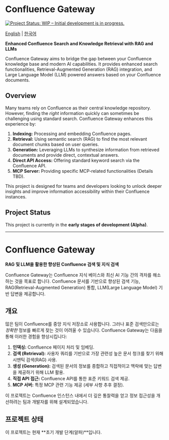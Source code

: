 # Confluence Gateway <a name="english"></a>

[![Project Status: WIP – Initial development is in progress.](https://www.repostatus.org/badges/latest/wip.svg)](https://www.repostatus.org/#wip)

[English](#english) | [한국어](#한국어)
<!-- TODO: Add other badges like Build Status, Coverage, License, PyPI version when applicable -->
<!-- [![Build Status](...)](...) -->
<!-- [![Coverage Status](...)](...) -->
<!-- [![License](...)](...) -->
<!-- [![PyPI version](...)](...) -->

**Enhanced Confluence Search and Knowledge Retrieval with RAG and LLMs**

Confluence Gateway aims to bridge the gap between your Confluence knowledge base and modern AI capabilities. It provides enhanced search functionalities, Retrieval-Augmented Generation (RAG) integration, and Large Language Model (LLM) powered answers based on your Confluence documents.

## Overview

Many teams rely on Confluence as their central knowledge repository. However, finding the *right* information quickly can sometimes be challenging using standard search. Confluence Gateway enhances this experience by:

1.  **Indexing:** Processing and embedding Confluence pages.
2.  **Retrieval:** Using semantic search (RAG) to find the most relevant document chunks based on user queries.
3.  **Generation:** Leveraging LLMs to synthesize information from retrieved documents and provide direct, contextual answers.
4.  **Direct API Access:** Offering standard keyword search via the Confluence API.
5.  **MCP Server:** Providing specific MCP-related functionalities (Details TBD).

This project is designed for teams and developers looking to unlock deeper insights and improve information accessibility within their Confluence instances.

## Project Status

This project is currently in the **early stages of development (Alpha)**.

---

# Confluence Gateway <a name="한국어"></a>

**RAG 및 LLM을 활용한 향상된 Confluence 검색 및 지식 검색**

Confluence Gateway는 Confluence 지식 베이스와 최신 AI 기능 간의 격차를 해소하는 것을 목표로 합니다. Confluence 문서를 기반으로 향상된 검색 기능, RAG(Retrieval-Augmented Generation) 통합, LLM(Large Language Model) 기반 답변을 제공합니다.

## 개요

많은 팀이 Confluence를 중앙 지식 저장소로 사용합니다. 그러나 표준 검색만으로는 *정확한* 정보를 빠르게 찾는 것이 어려울 수 있습니다. Confluence Gateway는 다음을 통해 이러한 경험을 향상시킵니다:

1.  **인덱싱:** Confluence 페이지 처리 및 임베딩.
2.  **검색 (Retrieval):** 사용자 쿼리를 기반으로 가장 관련성 높은 문서 청크를 찾기 위해 시맨틱 검색(RAG) 사용.
3.  **생성 (Generation):** 검색된 문서의 정보를 종합하고 직접적이고 맥락에 맞는 답변을 제공하기 위해 LLM 활용.
4.  **직접 API 접근:** Confluence API를 통한 표준 키워드 검색 제공.
5.  **MCP 서버:** 특정 MCP 관련 기능 제공 (세부 사항 추후 결정).

이 프로젝트는 Confluence 인스턴스 내에서 더 깊은 통찰력을 얻고 정보 접근성을 개선하려는 팀과 개발자를 위해 설계되었습니다.

## 프로젝트 상태

이 프로젝트는 현재 **초기 개발 단계(알파)**입니다.
